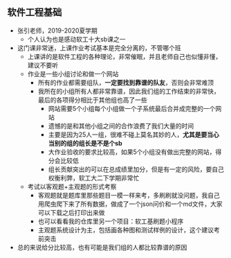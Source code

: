 ## 软件工程基础

- 张引老师，2019-2020夏学期
  - 个人认为也是感动软工十大sb课之一
- 这门课非常迷，上课作业考试基本是完全分离的，不管哪个班
  - 上课讲的是软件工程的各种理论，非常催眠，并且老师自己也似懂非懂，建议不要听
  - 作业是一些小组讨论和做一个网站
    - 所有的作业都需要组队，**一定要找到靠谱的队友**，否则会非常难顶
    - 我所在的小组所有人都非常靠谱，因此我们组的工作结束的非常快，最后的各项得分相比于其他组也高了一些
      - 网站需要5个小组每个小组做一个子系统最后合并成完整的一个网站
      - 遗憾的是和其他小组之间的合作浪费了我们大量的时间
      - 主要是因为25人一组，很难不碰上莫名其妙的人，**尤其是要当心当别的组的组长是不是个sb**
      - 大作业验收的要求比较高，如果5个小组没有做出完整的网站，得分会比较低
      - 组长贡献突出的可以在总成绩里加分，但是有一定的风险，要自己权衡利弊，软工大二下学期非常忙
  - 考试以客观题+主观题的形式考察
    - 客观题就是题库里那些题目一模一样来考，多刷刷就没问题，我自己用爬虫爬下来了所有数据，做成了一个json问价和一个md文件，大家可以下载之后打印出来做
    - 也可以看看我的仓库里另一个项目：软工基刷题小程序
    - 主观题系统设计为主，包括画各种图和测试样例的设计，这个建议考前突击
- 总的来说给分比较高，也有可能是我们组的人都比较靠谱的原因